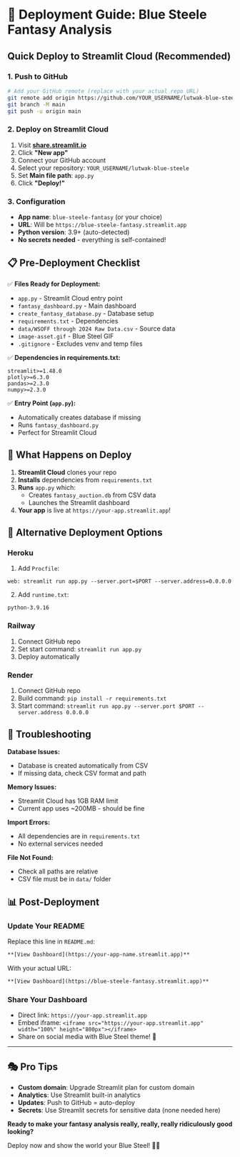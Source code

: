 # 🚀 Deployment Guide: Blue Steele Fantasy Analysis

## Quick Deploy to Streamlit Cloud (Recommended)

### 1. Push to GitHub
```bash
# Add your GitHub remote (replace with your actual repo URL)
git remote add origin https://github.com/YOUR_USERNAME/lutwak-blue-steele.git
git branch -M main
git push -u origin main
```

### 2. Deploy on Streamlit Cloud
1. Visit **[share.streamlit.io](https://share.streamlit.io)**
2. Click **"New app"**
3. Connect your GitHub account
4. Select your repository: `YOUR_USERNAME/lutwak-blue-steele`
5. Set **Main file path**: `app.py`
6. Click **"Deploy!"**

### 3. Configuration
- **App name**: `blue-steele-fantasy` (or your choice)
- **URL**: Will be `https://blue-steele-fantasy.streamlit.app`
- **Python version**: 3.9+ (auto-detected)
- **No secrets needed** - everything is self-contained!

## 📋 Pre-Deployment Checklist

✅ **Files Ready for Deployment:**
- `app.py` - Streamlit Cloud entry point
- `fantasy_dashboard.py` - Main dashboard
- `create_fantasy_database.py` - Database setup
- `requirements.txt` - Dependencies
- `data/WSOFF through 2024 Raw Data.csv` - Source data
- `image-asset.gif` - Blue Steel GIF
- `.gitignore` - Excludes venv and temp files

✅ **Dependencies in requirements.txt:**
```
streamlit>=1.48.0
plotly>=6.3.0
pandas>=2.3.0
numpy>=2.3.0
```

✅ **Entry Point (`app.py`):**
- Automatically creates database if missing
- Runs `fantasy_dashboard.py`
- Perfect for Streamlit Cloud

## 🎯 What Happens on Deploy

1. **Streamlit Cloud** clones your repo
2. **Installs** dependencies from `requirements.txt`
3. **Runs** `app.py` which:
   - Creates `fantasy_auction.db` from CSV data
   - Launches the Streamlit dashboard
4. **Your app** is live at `https://your-app.streamlit.app`!

## 🔧 Alternative Deployment Options

### Heroku
1. Add `Procfile`:
```
web: streamlit run app.py --server.port=$PORT --server.address=0.0.0.0
```
2. Add `runtime.txt`:
```
python-3.9.16
```

### Railway
1. Connect GitHub repo
2. Set start command: `streamlit run app.py`
3. Deploy automatically

### Render
1. Connect GitHub repo  
2. Build command: `pip install -r requirements.txt`
3. Start command: `streamlit run app.py --server.port $PORT --server.address 0.0.0.0`

## 🐛 Troubleshooting

**Database Issues:**
- Database is created automatically from CSV
- If missing data, check CSV format and path

**Memory Issues:**
- Streamlit Cloud has 1GB RAM limit
- Current app uses ~200MB - should be fine

**Import Errors:**
- All dependencies are in `requirements.txt`
- No external services needed

**File Not Found:**
- Check all paths are relative
- CSV file must be in `data/` folder

## 📊 Post-Deployment

### Update Your README
Replace this line in `README.md`:
```markdown
**[View Dashboard](https://your-app-name.streamlit.app)**
```

With your actual URL:
```markdown
**[View Dashboard](https://blue-steele-fantasy.streamlit.app)**
```

### Share Your Dashboard
- Direct link: `https://your-app.streamlit.app`
- Embed iframe: `<iframe src="https://your-app.streamlit.app" width="100%" height="800px"></iframe>`
- Share on social media with Blue Steel theme! 💙

---

## 🎭 Pro Tips

- **Custom domain**: Upgrade Streamlit plan for custom domain
- **Analytics**: Use Streamlit built-in analytics
- **Updates**: Push to GitHub = auto-deploy
- **Secrets**: Use Streamlit secrets for sensitive data (none needed here)

**Ready to make your fantasy analysis really, really, really ridiculously good looking?** 

Deploy now and show the world your Blue Steel! 💙✨
